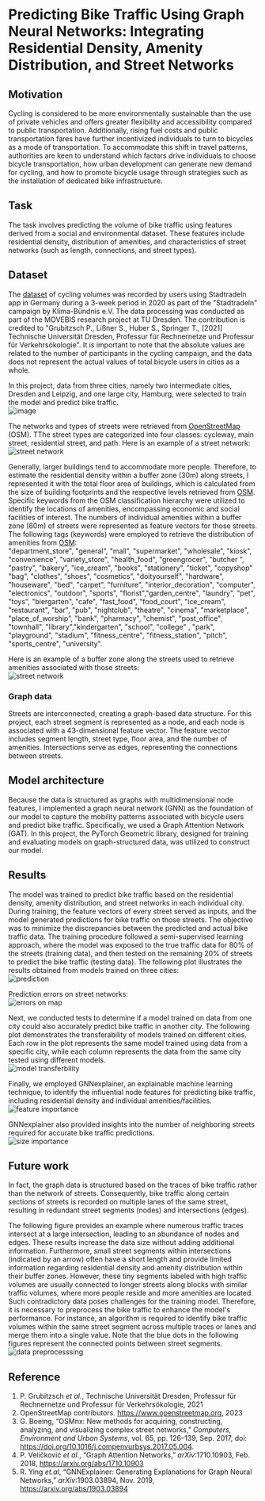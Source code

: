 # Predicting Bike Traffic Using Graph Neural Networks: Integrating Residential Density, Amenity Distribution, and Street Networks 

## Motivation
Cycling is considered to be more environmentally sustainable than the use of private vehicles and offers greater flexibility and accessibility compared to public transportation. Additionally, rising fuel costs and public transportation fares have further incentivized individuals to turn to bicycles as a mode of transportation. To accommodate this shift in travel patterns, authorities are keen to understand which factors drive individuals to choose bicycle transportation, how urban development can generate new demand for cycling, and how to promote bicycle usage through strategies such as the installation of dedicated bike infrastructure.

## Task
The task involves predicting the volume of bike traffic using features derived from a social and environmental dataset. These features include residential density, distribution of amenities, and characteristics of street networks (such as length, connections, and street types). 

## Dataset
The [dataset](https://www.mcloud.de/web/guest/suche/-/results/suche/relevance/stadtradeln/0/detail/ECF9DF02-37DC-4268-B017-A7C2CF302006) of cycling volumes was recorded by users using Stadtradeln app in Germany during a 3-week period in 2020 as part of the "Stadtradeln" campaign by Klima-Bündnis e.V. The data processing was conducted as part of the MOVEBIS research project at TU Dresden. The contribution is credited to "Grubitzsch P., Lißner S., Huber S., Springer T., [2021] Technische Universität Dresden, Professur für Rechnernetze und Professur für Verkehrsökologie". It is important to note that the absolute values are related to the number of participants in the cycling campaign, and the data does not represent the actual values of total bicycle users in cities as a whole.  
  
In this project, data from three cities, namely two intermediate cities, Dresden and Leipzig, and one large city, Hamburg, were selected to train the model and predict bike traffic.  
![image](https://github.com/Wen-ChuangChou/Predict-Bike-Traffic/blob/main/doc/fig/bike_traffic_in_cities.png?raw=true)  

The networks and types of streets were retrieved from [OpenStreetMap](https://www.openstreetmap.org) (OSM). TThe street types are categorized into four classes: cycleway, main street, residential street, and path. Here is an example of a street network:  
![street network](https://github.com/Wen-ChuangChou/Predict-Bike-Traffic/blob/main/doc/fig/road_network.png?raw=true)  

Generally, larger buildings tend to accommodate more people. Therefore, to estimate the residential density within a buffer zone (30m) along streets, I represented it with the total floor area of buildings, which is calculated from the size of building footprints and the respective levels retrieved from [OSM](https://www.openstreetmap.org). Specific keywords from the OSM classification hierarchy were utilized to identify the locations of amenities, encompassing economic and social facilities of interest. The numbers of individual amenities within a buffer zone (60m) of streets were represented as feature vectors for those streets. The following tags (keywords) were employed to retrieve the distribution of amenities from [OSM](https://www.openstreetmap.org):  
"department_store", "general", "mall", "supermarket", "wholesale", "kiosk", "convenience", "variety_store", "health_food", "greengrocer", "butcher ", "pastry", "bakery", "ice_cream", "books", "stationery", "ticket", "copyshop"  "bag", "clothes", "shoes", "cosmetics", "doityourself", "hardware", "houseware", "bed", "carpet", "furniture", "interior_decoration", "computer", "electronics", "outdoor", "sports", "florist","garden_centre", "laundry", "pet", "toys", "biergarten", "cafe", "fast_food", "food_court", "ice_cream", "restaurant", "bar", "pub", "nightclub", "theatre", "cinema", "marketplace", "place_of_worship", "bank", "pharmacy", "chemist", "post_office", "townhall", "library","kindergarten", "school", "college" , "park", "playground", "stadium", "fitness_centre", "fitness_station", "pitch", "sports_centre", "university".

Here is an example of a buffer zone along the streets used to retrieve amenities associated with those streets:  
![street network](https://github.com/Wen-ChuangChou/Predict-Bike-Traffic/blob/main/doc/fig/amenities_buffer_zone.png?raw=true)  

### Graph data
Streets are interconnected, creating a graph-based data structure. For this project, each street segment is represented as a node, and each node is associated with a 43-dimensional feature vector. The feature vector includes segment length, street type, floor area, and the number of amenities. Intersections serve as edges, representing the connections between streets.

## Model architecture
Because the data is structured as graphs with multidimensional node features, I implemented a graph neural network (GNN) as the foundation of our model to capture the mobility patterns associated with bicycle users and predict bike traffic. Specifically, we used a Graph Attention Network (GAT). In this project, the PyTorch Geometric library, designed for training and evaluating models on graph-structured data, was utilized to construct our model.  

## Results
The model was trained to predict bike traffic based on the residential density, amenity distribution, and street networks in each individual city. During training, the feature vectors of every street served as inputs, and the model generated predictions for bike traffic on those streets. The objective was to minimize the discrepancies between the predicted and actual bike traffic data. The training procedure followed a semi-supervised learning approach, where the model was exposed to the true traffic data for 80% of the streets (training data), and then tested on the remaining 20% of streets to predict the bike traffic (testing data). The following plot illustrates the results obtained from models trained on three cities:  
![prediction](https://github.com/Wen-ChuangChou/Predict-Bike-Traffic/blob/main/doc/fig/prediction.png?raw=true)  

Prediction errors on street networks:  
![errors on map](https://github.com/Wen-ChuangChou/Predict-Bike-Traffic/blob/main/doc/fig/errors_on_maps.png?raw=true)  

Next, we conducted tests to determine if a model trained on data from one city could also accurately predict bike traffic in another city. The following plot demonstrates the transferability of models trained on different cities. Each row in the plot represents the same model trained using data from a specific city, while each column represents the data from the same city tested using different models.  
![model transferbility](https://github.com/Wen-ChuangChou/Predict-Bike-Traffic/blob/main/doc/fig/transferbility.png?raw=true)

Finally, we employed GNNexplainer, an explainable machine learning technique, to identify the influential node features for predicting bike traffic, including residential density and individual amenities/facilities.
![feature importance](https://github.com/Wen-ChuangChou/Predict-Bike-Traffic/blob/main/doc/fig/feature_importance.png?raw=true)

GNNexplainer also provided insights into the number of neighboring streets required for accurate bike traffic predictions.  
![size importance](https://github.com/Wen-ChuangChou/Predict-Bike-Traffic/blob/main/doc/fig/size_importance.png?raw=true)

## Future work
In fact, the graph data is structured based on the traces of bike traffic rather than the network of streets. Consequently, bike traffic along certain sections of streets is recorded on multiple lanes of the same street, resulting in redundant street segments (nodes) and intersections (edges).  

The following figure provides an example where numerous traffic traces intersect at a large intersection, leading to an abundance of nodes and edges. These results increase the data size without adding additional information. Furthermore, small street segments within intersections (indicated by an arrow) often have a short length and provide limited information regarding residential density and amenity distribution within their buffer zones. However, these tiny segments labeled with high traffic volumes are usually connected to longer streets along blocks with similar traffic volumes, where more people reside and more amenities are located. Such contradictory data poses challenges for the training model. Therefore, it is necessary to preprocess the bike traffic to enhance the model's performance. For instance, an algorithm is required to identify bike traffic volumes within the same street segment across multiple traces or lanes and merge them into a single value. Note that the blue dots in the following figures represent the connected points between street segments.  
![data preprocesssing](https://github.com/Wen-ChuangChou/Predict-Bike-Traffic/blob/main/doc/fig/data_preprocessing.png?raw=true)


## Reference
1. P. Grubitzsch *et al.*, Technische Universität Dresden, Professur für Rechnernetze und Professur für Verkehrsökologie, 2021
2. OpenStreetMap contributors. https://www.openstreetmap.org, 2023
3. G. Boeing, “OSMnx: New methods for acquiring, constructing, analyzing, and visualizing complex street networks,” *Computers, Environment and Urban Systems*, vol. 65, pp. 126–139, Sep. 2017, doi: https://doi.org/10.1016/j.compenvurbsys.2017.05.004.
4. P. Veličković *et al.*, “Graph Attention Networks,” *arXiv*:1710.10903, Feb. 2018, https://arxiv.org/abs/1710.10903
5. R. Ying *et.al*, “GNNExplainer: Generating Explanations for Graph Neural Networks,” *arXiv*:1903.03894, Nov. 2019, https://arxiv.org/abs/1903.03894

‌

‌

‌

‌
